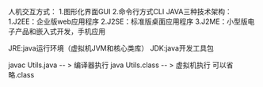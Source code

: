 人机交互方式：
1.图形化界面GUI
2.命令行方式CLI
JAVA三种技术架构：
1.J2EE：企业版web应用程序
2.J2SE：标准版桌面应用程序
3.J2ME：小型版电子产品和嵌入式开发，手机应用

JRE:java运行环境（虚拟机JVM和核心类库）
JDK:java开发工具包

javac Utils.java -- > 编译器执行
java Utils.class -- > 虚拟机执行 可以省略.class

